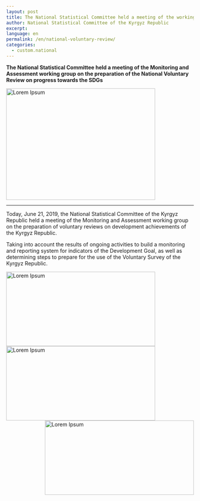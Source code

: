 ```yaml
---
layout: post
title: The National Statistical Committee held a meeting of the working group on the preparation of the National Voluntary Review on progress towards the SDGs
author: National Statistical Committee of the Kyrgyz Republic
excerpt:
language: en
permalink: /en/national-voluntary-review/
categories:
  - custom.national
---
```


**The National Statistical Committee held a meeting of the Monitoring and Assessment working group on the preparation of the National Voluntary Review on progress towards the SDGs**

<img src="{{ site.baseurl }}/news-images/con-sdg-1.jpg" alt="Lorem Ipsum" height="300px" width="400px" align="center">

***

Today, June 21, 2019, the National Statistical Committee of the Kyrgyz Republic held a meeting of the Monitoring and Assessment working group on the preparation of voluntary reviews on development achievements of the Kyrgyz Republic.

Taking into account the results of ongoing activities to build a monitoring and reporting system for indicators of the Development Goal, as well as determining steps to prepare for the use of the Voluntary Survey of the Kyrgyz Republic.

<img src="{{ site.baseurl }}/news-images/con-sdg-2.jpg" height="200px" width="400px" alt="Lorem Ipsum" align="left">
<img src="{{ site.baseurl }}/news-images/con-sdg-3.jpg" height="200px" width="400px" alt="Lorem Ipsum" align="center">
<img src="{{ site.baseurl }}/news-images/con-sdg-4.jpg" height="200px" width="400px" alt="Lorem Ipsum" align="right">
